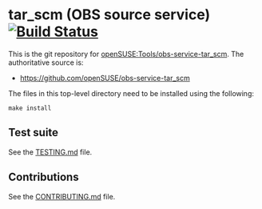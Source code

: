 # tar_scm (OBS source service) [![Build Status](https://travis-ci.org/openSUSE/obs-service-tar_scm.png?branch=master)](https://travis-ci.org/openSUSE/obs-service-tar_scm)

This is the git repository for [openSUSE:Tools/obs-service-tar_scm](https://build.opensuse.org/package/show/openSUSE:Tools/obs-service-tar_scm).
The authoritative source is:

* https://github.com/openSUSE/obs-service-tar_scm

The files in this top-level directory need to be installed using the following:

    make install

## Test suite

See the [TESTING.md](TESTING.md) file.

## Contributions

See the [CONTRIBUTING.md](CONTRIBUTING.md) file.
